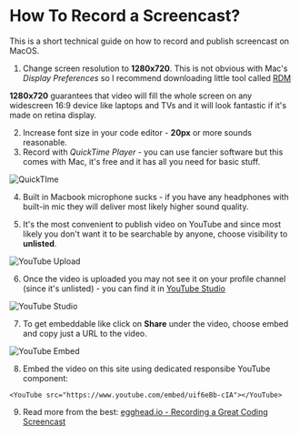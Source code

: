 # How To Record a Screencast?

This is a short technical guide on how to record and publish screencast on MacOS. 

1. Change screen resolution to **1280x720**. This is not obvious with Mac's *Display Preferences* so I recommend downloading little tool called [RDM](https://github.com/avibrazil/RDM)

**1280x720** guarantees that video will fill the whole screen on any widescreen 16:9 device like laptops and TVs and it will look fantastic if it's made on retina display.

2. Increase font size in your code editor - **20px** or more sounds reasonable.
3. Record with *QuickTime Player* - you can use fancier software but this comes with Mac, it's free and it has all you need for basic stuff. 

![QuickTIme](/quicktime.jpg)

4. Built in Macbook microphone sucks - if you have any headphones with built-in mic they will deliver most likely higher sound quality.

5. It's the most convenient to publish video on YouTube and since most likely you don't want it to be searchable by anyone, choose visibility to **unlisted**.

![YouTube Upload](/youtube-upload.jpg)

6. Once the video is uploaded you may not see it on your profile channel (since it's unlisted) - you can find it in [YouTube Studio](https://studio.youtube.com)

![YouTube Studio](/youtube-studio.jpg)

7. To get embeddable like click on **Share** under the video, choose embed and copy just a URL to the video.

![YouTube Embed](/youtube-embed.jpg)

8. Embed the video on this site using dedicated responsibe YouTube component:

```
<YouTube src="https://www.youtube.com/embed/uif6eBb-cIA"></YouTube>
```

9. Read more from the best: [egghead.io - Recording a Great Coding Screencast](https://egghead.io/articles/recording-a-great-coding-screencast)